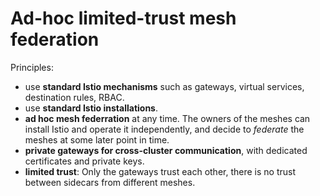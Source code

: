 # Ad-hoc limited-trust mesh federation

Principles:

- use **standard Istio mechanisms** such as gateways, virtual services, destination rules, RBAC.
- use **standard Istio installations**.
- **ad hoc mesh federration** at any time. The owners of the meshes can install Istio and operate it independently,
  and decide to _federate_ the meshes at some later point in time.
- **private gateways for cross-cluster communication**, with dedicated certificates and private keys.
- **limited trust**: Only the gateways trust each other, there is no trust between sidecars from different meshes.
